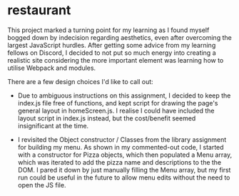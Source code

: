 # restaurant

This project marked a turning point for my learning as I found myself bogged down by indecision regarding aesthetics, even after overcoming the largest JavaScript hurdles. After getting some advice from my learning fellows on Discord, I decided to not put so much energy into creating a realistic site considering the more important element was learning how to utilise Webpack and modules.

There are a few design choices I'd like to call out: 
- Due to ambiguous instructions on this assignment, I decided to keep the index.js file free of functions, and kept script for drawing the page's general layout in homeScreen.js. I realise I could have included the layout script in index.js instead, but the cost/benefit seemed insignificant at the time. 

- I revisited the Object constructor / Classes from the library assignment for building my menu. As shown in my commented-out code, I started with a constructor for Pizza objects, which then populated a Menu array, which was iterated to add the pizza name and descriptions to the the DOM. I pared it down by just manually filling the Menu array, but my first run could be useful in the future to allow menu edits without the need to open the JS file.